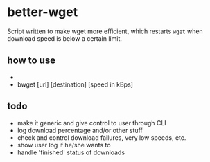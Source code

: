 # better-wget
Script written to make wget more efficient, which restarts `wget` when download speed is below a certain limit.

## how to use
-
- bwget \[url\] \[destination\] \[speed in kBps]


## todo
- make it generic and give control to user through CLI
- log download percentage and/or other stuff
- check and control download failures, very low speeds, etc.
- show user log if he/she wants to
- handle 'finished' status of downloads
